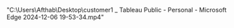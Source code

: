 

"C:\Users\Afthab\Desktop\customer1 _ Tableau Public - Personal - Microsoft​ Edge 2024-12-06 19-53-34.mp4"
